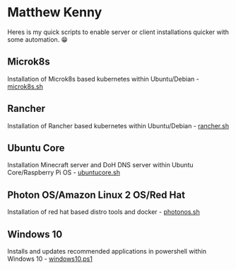 # Matthew Kenny

Heres is my quick scripts to enable server or client installations quicker with some automation. 😁

## Microk8s
Installation of Microk8s based kubernetes within Ubuntu/Debian - [microk8s.sh](https://github.com/matthew-kenny/matthew-kenny/blob/main/microk8s.sh)

## Rancher
Installation of Rancher based kubernetes within Ubuntu/Debian - [rancher.sh](https://github.com/matthew-kenny/matthew-kenny/blob/main/rancher.sh)

## Ubuntu Core
Installation Minecraft server and DoH DNS server within Ubuntu Core/Raspberry Pi OS - [ubuntucore.sh](https://github.com/matthew-kenny/matthew-kenny/blob/main/ubuntucore.sh)

## Photon OS/Amazon Linux 2 OS/Red Hat
Installation of red hat based distro tools and docker - [photonos.sh](https://github.com/matthew-kenny/matthew-kenny/blob/main/photonos.sh)

## Windows 10
Installs and updates recommended applications in powershell within Windows 10 - [windows10.ps1](https://github.com/matthew-kenny/matthew-kenny/blob/main/windows10.ps1)
